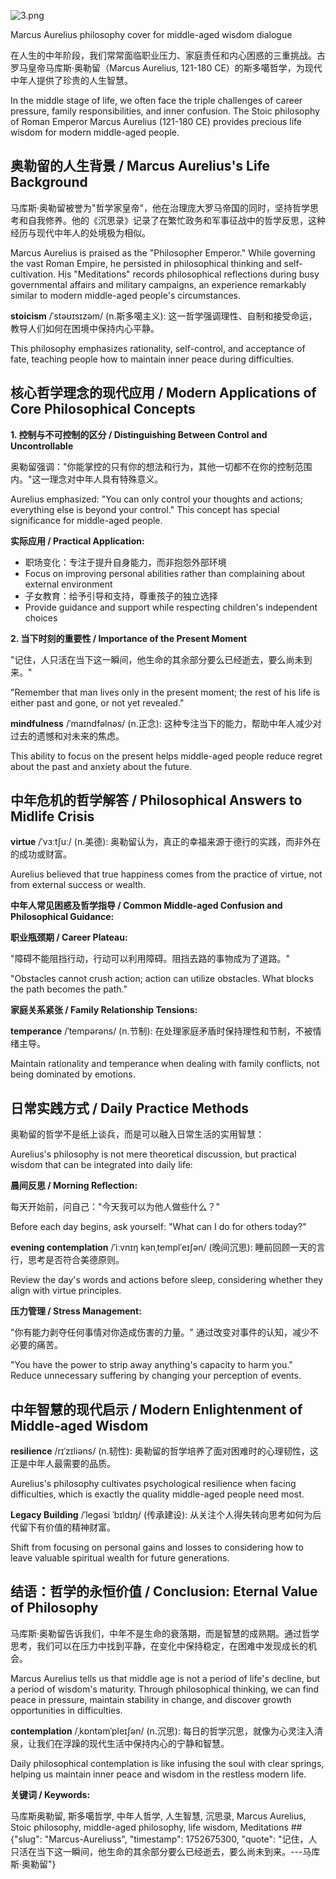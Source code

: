 ![3.png](attachment:2878e50a-3695-406b-a7b6-ab2a6f31c5b9:3.png)

Marcus Aurelius philosophy cover for middle-aged wisdom dialogue

在人生的中年阶段，我们常常面临职业压力、家庭责任和内心困惑的三重挑战。古罗马皇帝马库斯·奥勒留（Marcus Aurelius, 121-180 CE）的斯多噶哲学，为现代中年人提供了珍贵的人生智慧。

In the middle stage of life, we often face the triple challenges of career pressure, family responsibilities, and inner confusion. The Stoic philosophy of Roman Emperor Marcus Aurelius (121-180 CE) provides precious life wisdom for modern middle-aged people.

## **奥勒留的人生背景 / Marcus Aurelius's Life Background**

马库斯·奥勒留被誉为"哲学家皇帝"，他在治理庞大罗马帝国的同时，坚持哲学思考和自我修养。他的《沉思录》记录了在繁忙政务和军事征战中的哲学反思，这种经历与现代中年人的处境极为相似。

Marcus Aurelius is praised as the "Philosopher Emperor." While governing the vast Roman Empire, he persisted in philosophical thinking and self-cultivation. His "Meditations" records philosophical reflections during busy governmental affairs and military campaigns, an experience remarkably similar to modern middle-aged people's circumstances.

**stoicism** /ˈstəʊɪsɪzəm/ (n.斯多噶主义): 这一哲学强调理性、自制和接受命运，教导人们如何在困境中保持内心平静。

This philosophy emphasizes rationality, self-control, and acceptance of fate, teaching people how to maintain inner peace during difficulties.

## **核心哲学理念的现代应用 / Modern Applications of Core Philosophical Concepts**

**1. 控制与不可控制的区分 / Distinguishing Between Control and Uncontrollable**

奥勒留强调："你能掌控的只有你的想法和行为，其他一切都不在你的控制范围内。"这一理念对中年人具有特殊意义。

Aurelius emphasized: "You can only control your thoughts and actions; everything else is beyond your control." This concept has special significance for middle-aged people.

**实际应用 / Practical Application:**

- 职场变化：专注于提升自身能力，而非抱怨外部环境
- Focus on improving personal abilities rather than complaining about external environment
- 子女教育：给予引导和支持，尊重孩子的独立选择
- Provide guidance and support while respecting children's independent choices

**2. 当下时刻的重要性 / Importance of the Present Moment**

"记住，人只活在当下这一瞬间，他生命的其余部分要么已经逝去，要么尚未到来。"

"Remember that man lives only in the present moment; the rest of his life is either past and gone, or not yet revealed."

**mindfulness** /ˈmaɪndfəlnəs/ (n.正念): 这种专注当下的能力，帮助中年人减少对过去的遗憾和对未来的焦虑。

This ability to focus on the present helps middle-aged people reduce regret about the past and anxiety about the future.

## **中年危机的哲学解答 / Philosophical Answers to Midlife Crisis**

**virtue** /ˈvɜːtʃuː/ (n.美德): 奥勒留认为，真正的幸福来源于德行的实践，而非外在的成功或财富。

Aurelius believed that true happiness comes from the practice of virtue, not from external success or wealth.

**中年人常见困惑及哲学指导 / Common Middle-aged Confusion and Philosophical Guidance:**

**职业瓶颈期 / Career Plateau:**

"障碍不能阻挡行动，行动可以利用障碍。阻挡去路的事物成为了道路。"

"Obstacles cannot crush action; action can utilize obstacles. What blocks the path becomes the path."

**家庭关系紧张 / Family Relationship Tensions:**

**temperance** /ˈtempərəns/ (n.节制): 在处理家庭矛盾时保持理性和节制，不被情绪主导。

Maintain rationality and temperance when dealing with family conflicts, not being dominated by emotions.

## **日常实践方式 / Daily Practice Methods**

奥勒留的哲学不是纸上谈兵，而是可以融入日常生活的实用智慧：

Aurelius's philosophy is not mere theoretical discussion, but practical wisdom that can be integrated into daily life:

**晨间反思 / Morning Reflection:**

每天开始前，问自己："今天我可以为他人做些什么？"

Before each day begins, ask yourself: "What can I do for others today?"

**evening contemplation** /ˈiːvnɪŋ kənˌtemplˈeɪʃən/ (晚间沉思): 睡前回顾一天的言行，思考是否符合美德原则。

Review the day's words and actions before sleep, considering whether they align with virtue principles.

**压力管理 / Stress Management:**

"你有能力剥夺任何事情对你造成伤害的力量。" 通过改变对事件的认知，减少不必要的痛苦。

"You have the power to strip away anything's capacity to harm you." Reduce unnecessary suffering by changing your perception of events.

## **中年智慧的现代启示 / Modern Enlightenment of Middle-aged Wisdom**

**resilience** /rɪˈzɪliəns/ (n.韧性): 奥勒留的哲学培养了面对困难时的心理韧性，这正是中年人最需要的品质。

Aurelius's philosophy cultivates psychological resilience when facing difficulties, which is exactly the quality middle-aged people need most.

**Legacy Building** /ˈleɡəsi ˈbɪldɪŋ/ (传承建设): 从关注个人得失转向思考如何为后代留下有价值的精神财富。

Shift from focusing on personal gains and losses to considering how to leave valuable spiritual wealth for future generations.

## **结语：哲学的永恒价值 / Conclusion: Eternal Value of Philosophy**

马库斯·奥勒留告诉我们，中年不是生命的衰落期，而是智慧的成熟期。通过哲学思考，我们可以在压力中找到平静，在变化中保持稳定，在困难中发现成长的机会。

Marcus Aurelius tells us that middle age is not a period of life's decline, but a period of wisdom's maturity. Through philosophical thinking, we can find peace in pressure, maintain stability in change, and discover growth opportunities in difficulties.

**contemplation** /ˌkɒntəmˈpleɪʃən/ (n.沉思): 每日的哲学沉思，就像为心灵注入清泉，让我们在浮躁的现代生活中保持内心的宁静和智慧。

Daily philosophical contemplation is like infusing the soul with clear springs, helping us maintain inner peace and wisdom in the restless modern life.

**关键词 / Keywords:**

马库斯奥勒留, 斯多噶哲学, 中年人哲学, 人生智慧, 沉思录, Marcus Aurelius, Stoic philosophy, middle-aged philosophy, life wisdom, Meditations
##{"slug": "Marcus-Aureliuss", "timestamp": 1752675300, "quote": "记住，人只活在当下这一瞬间，他生命的其余部分要么已经逝去，要么尚未到来。---马库斯·奥勒留"}